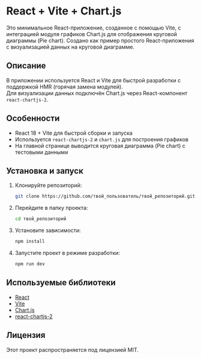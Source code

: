 # React + Vite + Chart.js

Это минимальное React-приложение, созданное с помощью Vite, с интеграцией модуля графиков Chart.js для отображения круговой диаграммы (Pie chart). Создано как пример простого React-приложения с визуализацией данных на круговой диаграмме.

## Описание

В приложении используется React и Vite для быстрой разработки с поддержкой HMR (горячая замена модулей).  
Для визуализации данных подключён Chart.js через React-компонент `react-chartjs-2`.

## Особенности

- React 18 + Vite для быстрой сборки и запуска
- Используется `react-chartjs-2` и `chart.js` для построения графиков
- На главной странице выводится круговая диаграмма (Pie chart) с тестовыми данными

## Установка и запуск

1. Клонируйте репозиторий:
   ```bash
   git clone https://github.com/твой_пользователь/твой_репозиторий.git

2. Перейдите в папку проекта:
   ```bash
   cd твой_репозиторий

4. Установите зависимости:
   ```bash
   npm install

5. Запустите проект в режиме разработки:
   ```bash
   npm run dev

## Используемые библиотеки

- [React](https://reactjs.org/)
- [Vite](https://vitejs.dev/)
- [Chart.js](https://www.chartjs.org/)
- [react-chartjs-2](https://react-chartjs-2.js.org/)

## Лицензия

Этот проект распространяется под лицензией MIT.
